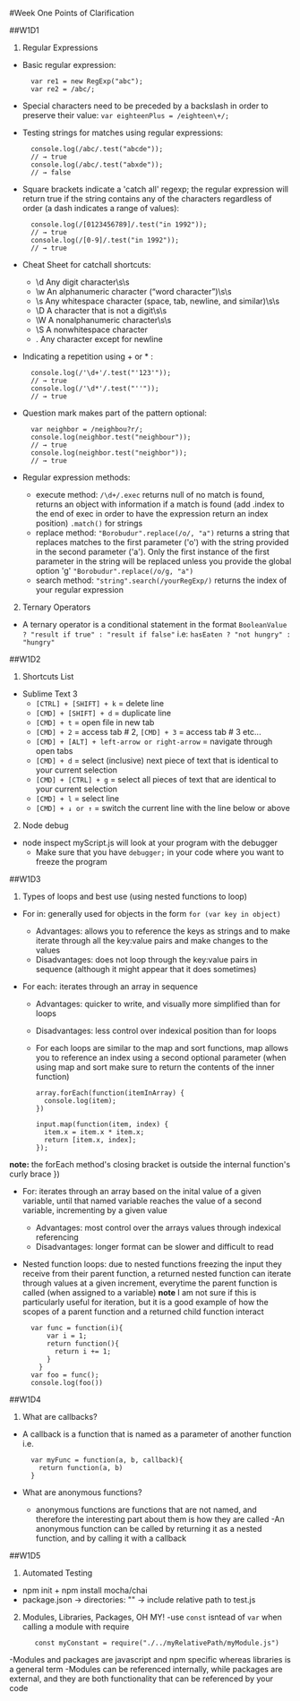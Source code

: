 #Week One Points of Clarification

##W1D1

1. Regular Expressions
  - Basic regular expression:


          var re1 = new RegExp("abc");
          var re2 = /abc/;


  - Special characters need to be preceded by a backslash in order to preserve their value:
  ``var eighteenPlus = /eighteen\+/;``

  - Testing strings for matches using regular expressions:


          console.log(/abc/.test("abcde"));
          // → true
          console.log(/abc/.test("abxde"));
          // → false


  - Square brackets indicate a 'catch all' regexp; the regular expression will return true if the string contains any of the characters regardless of order (a dash indicates a range of values):


          console.log(/[0123456789]/.test("in 1992"));
          // → true
          console.log(/[0-9]/.test("in 1992"));
          // → true


  - Cheat Sheet for catchall shortcuts:
    - \d  Any digit character\s\s
    - \w  An alphanumeric character (“word character”)\s\s
    - \s  Any whitespace character (space, tab, newline, and similar)\s\s
    - \D  A character that is not a digit\s\s
    - \W  A nonalphanumeric character\s\s
    - \S  A nonwhitespace character
    - . Any character except for newline

  - Indicating a repetition using + or * :


          console.log(/'\d+'/.test("'123'"));
          // → true
          console.log(/'\d*'/.test("''"));
          // → true


  - Question mark makes part of the pattern optional:


          var neighbor = /neighbou?r/;
          console.log(neighbor.test("neighbour"));
          // → true
          console.log(neighbor.test("neighbor"));
          // → true


  - Regular expression methods:
      - execute method: ``/\d+/.exec`` returns null of no match is found, returns an object with information if a match   is found (add .index to the end of exec in order to have the expression return an index position) ``.match()`` for  strings
      - replace method: ``"Borobudur".replace(/o/, "a")`` returns a string that replaces matches to the first parameter   ('o') with the string provided in the second parameter ('a'). Only the first instance of the first parameter in the   string will be replaced unless you provide the global option 'g' ``"Borobudur".replace(/o/g, "a")``
      - search method: ``"string".search(/yourRegExp/)`` returns the index of your regular expression


2. Ternary Operators
  - A ternary operator is a conditional statement in the format ``BooleanValue ? "result if true" : "result if false"`` i.e: ``hasEaten ? "not hungry" : "hungry"``

##W1D2

1. Shortcuts List
  - Sublime Text 3
    - ``[CTRL] + [SHIFT] + k`` = delete line
    - ``[CMD] + [SHIFT] + d`` = duplicate line
    - ``[CMD] + t`` = open file in new tab
    - ``[CMD] + 2`` = access tab # 2, ``[CMD] + 3`` = access tab # 3 etc...
    - ``[CMD] + [ALT] + left-arrow or right-arrow`` = navigate through open tabs
    - ``[CMD] + d`` = select (inclusive) next piece of text that is identical to your current selection
    - ``[CMD] + [CTRL] + g`` = select all pieces of text that are identical to your current selection
    - ``[CMD] + l`` = select line
    - ``[CMD] + ↓ or ↑`` = switch the current line with the line below or above

2. Node debug
  - node inspect myScript.js will look at your program with the debugger
    - Make sure that you have ``debugger;`` in your code where you want to freeze the program

##W1D3

1. Types of loops and best use (using nested functions to loop)

  - For in: generally used for objects in the form ``for (var key in object)``
    - Advantages: allows you to reference the keys as strings and to make iterate through all the key:value pairs and make changes to the values
    - Disadvantages: does not loop through the key:value pairs in sequence (although it might appear that it does sometimes)

  - For each: iterates through an array in sequence
    - Advantages: quicker to write, and visually more simplified than for loops
    - Disadvantages: less control over indexical position than for loops
    - For each loops are similar to the map and sort functions, map allows you to reference an index using a second     optional parameter (when using map and sort make sure to return the contents of the inner function)


          array.forEach(function(itemInArray) {
            console.log(item);
          })

          input.map(function(item, index) {
            item.x = item.x * item.x;
            return [item.x, index];
          });

**note:** the forEach method's closing bracket is outside the internal function's curly brace })

  - For: iterates through an array based on the inital value of a given variable, until that named variable reaches the value of a second variable, incrementing by a given value
    - Advantages: most control over the arrays values through indexical referencing
    - Disadvantages: longer format can be slower and difficult to read

  - Nested function loops: due to nested functions freezing the input they receive from their parent function, a returned nested function can iterate through values at a given increment, everytime the parent function is called (when assigned to a variable)
    **note** I am not sure if this is particularly useful for iteration, but it is a good example of how the scopes of a parent function and a returned child function interact


          var func = function(i){
              var i = 1;
              return function(){
                return i += 1;
              }
            }
          var foo = func();
          console.log(foo())


##W1D4

1. What are callbacks?
  - A callback is a function that is named as a parameter of another function i.e.


          var myFunc = function(a, b, callback){
            return function(a, b)
          }


  - What are anonymous functions?
    - anonymous functions are functions that are not named, and therefore the interesting part about them is how they are called
    -An anonymous function can be called by returning it as a nested function, and by calling it with a callback

##W1D5

1. Automated Testing
  - npm init + npm install mocha/chai
  - package.json -> directories: "" -> include relative path to test.js

2. Modules, Libraries, Packages, OH MY!
   -use ``const`` isntead of ``var`` when calling a module with require


          const myConstant = require("./../myRelativePath/myModule.js")


  -Modules and packages are javascript and npm specific whereas libraries is a general term
  -Modules can be referenced internally, while packages are external, and they are both functionality that can be referenced by your code


